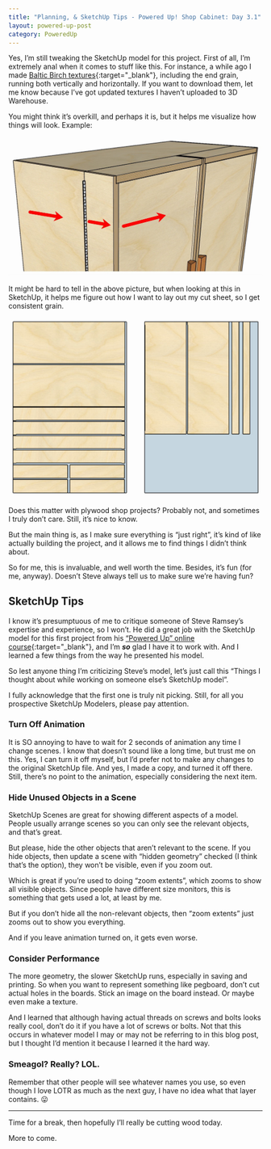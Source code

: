 ```yaml
---
title: "Planning, & SketchUp Tips - Powered Up! Shop Cabinet: Day 3.1"
layout: powered-up-post
category: PoweredUp
---
```

Yes, I’m still tweaking the SketchUp model for this project. First of all, I’m extremely anal when it comes to stuff like this. For instance, a while ago I made [Baltic Birch textures](https://3dwarehouse.sketchup.com/model/4f11e7b6-57ec-4591-9710-18164f6fc242/Baltic-Birch-Plywood-Materials-vol-1){:target="_blank"}, including the end grain, running both vertically and horizontally. If you want to download them, let me know because I’ve got updated textures I haven’t uploaded to 3D Warehouse.

You might think it’s overkill, and perhaps it is, but it helps me visualize how things will look. Example:

![](/assets/images-posts/powered-up-storage-cab-grain.jpg)

It might be hard to tell in the above picture, but when looking at this in SketchUp, it helps me figure out how I want to lay out my cut sheet, so I get consistent grain.

![](/assets/images-posts/powered-up-storage-cab-grain-cut-sheet.jpg)

Does this matter with plywood shop projects? Probably not, and sometimes I truly don’t care. Still, it’s nice to know.

But the main thing is, as I make sure everything is “just right”, it’s kind of like actually building the project, and it allows me to find things I didn’t think about.

So for me, this is invaluable, and well worth the time. Besides, it’s fun (for me, anyway). Doesn’t Steve always tell us to make sure we’re having fun?

## SketchUp Tips

I know it’s presumptuous of me to critique someone of Steve Ramsey’s expertise and experience, so I won’t. He did a great job with the SketchUp model for this first project from his [“Powered Up” online course](https://theweekendwoodworker.com/powered-up){:target="_blank"}, and I’m ***so*** glad I have it to work with. And I learned a few things from the way he presented his model.

So lest anyone thing I’m criticizing Steve’s model, let’s just call this “Things I thought about while working on someone else’s SketchUp model”.

I fully acknowledge that the first one is truly nit picking. Still, for all you prospective SketchUp Modelers, please pay attention.

### Turn Off Animation

It is SO annoying to have to wait for 2 seconds of animation any time I change scenes. I know that doesn’t sound like a long time, but trust me on this. Yes, I can turn it off myself, but I’d prefer not to make any changes to the original SketchUp file. And yes, I made a copy, and turned it off there. Still, there’s no point to the animation, especially considering the next item.

### Hide Unused Objects in a Scene

SketchUp Scenes are great for showing different aspects of a model. People usually arrange scenes so you can only see the relevant objects, and that’s great.

But please, hide the other objects that aren’t relevant to the scene. If you hide objects, then update a scene with “hidden geometry” checked (I think that’s the option), they won’t be visible, even if you zoom out.

Which is great if you’re used to doing “zoom extents”, which zooms to show all visible objects. Since people have different size monitors, this is something that gets used a lot, at least by me.

But if you don’t hide all the non-relevant objects, then “zoom extents” just zooms out to show you everything.

And if you leave animation turned on, it gets even worse.

### Consider Performance

The more geometry, the slower SketchUp runs, especially in saving and printing. So when you want to represent something like pegboard, don’t cut actual holes in the boards. Stick an image on the board instead. Or maybe even make a texture.

And I learned that although having actual threads on screws and bolts looks really cool, don’t do it if you have a lot of screws or bolts. Not that this occurs in whatever model I may or may not be referring to in this blog post, but I thought I’d mention it because I learned it the hard way.

### Smeagol? Really? LOL.

Remember that other people will see whatever names you use, so even though I love LOTR as much as the next guy, I have no idea what that layer contains. 😛

---

Time for a break, then hopefully I’ll really be cutting wood today.

More to come.

